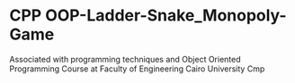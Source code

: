 # CPP OOP-Ladder-Snake_Monopoly-Game
Associated with programming techniques and Object Oriented Programming Course at Faculty of Engineering Cairo University Cmp
